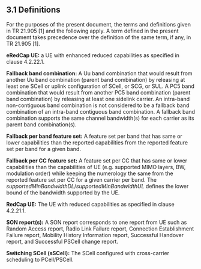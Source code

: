 ## 3.1 Definitions

For the purposes of the present document, the terms and definitions
given in TR 21.905 \[1\] and the following apply. A term defined in the
present document takes precedence over the definition of the same term,
if any, in TR 21.905 \[1\].

**eRedCap UE:** a UE with enhanced reduced capabilities as specified in
clause 4.2.22.1.

**Fallback band combination:** A Uu band combination that would result
from another Uu band combination (parent band combination) by releasing
at least one SCell or uplink configuration of SCell, or SCG, or SUL. A
PC5 band combination that would result from another PC5 band combination
(parent band combination) by releasing at least one sidelink carrier. An
intra-band non-contiguous band combination is not considered to be a
fallback band combination of an intra-band contiguous band combination.
A fallback band combination supports the same channel bandwidth(s) for
each carrier as its parent band combination(s).

**Fallback per band feature set:** A feature set per band that has same
or lower capabilities than the reported capabilities from the reported
feature set per band for a given band.

**Fallback per CC feature set:** A feature set per CC that has same or
lower capabilities than the capabilities of UE (e.g. supported MIMO
layers, BW, modulation order) while keeping the numerology the same from
the reported feature set per CC for a given carrier per band. The
*supportedMinBandwidthDL*/*supportedMinBandwidthUL* defines the lower
bound of the bandwidth supported by the UE.

**RedCap UE:** The UE with reduced capabilities as specified in clause
4.2.21.1.

**SON report(s):** A SON report corresponds to one report from UE such
as Random Access report, Radio Link Failure report, Connection
Establishment Failure report, Mobility History Information report,
Successful Handover report, and Successful PSCell change report.

**Switching SCell (sSCell):** The SCell configured with cross-carrier
scheduling to PCell/PSCell.